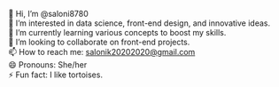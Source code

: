 👋 Hi, I’m @saloni8780
<br>
👀 I’m interested in data science, front-end design, and innovative ideas.
<br>
🌱 I’m currently learning various concepts to boost my skills.
<br>
💞️ I’m looking to collaborate on front-end projects.
<br>
📫 How to reach me: salonik20202020@gmail.com
<br>
😄 Pronouns: She/her
<br>
⚡ Fun fact: I like tortoises.

<!---
saloni8780/saloni8780 is a ✨ special ✨ repository because its `README.md` (this file) appears on your GitHub profile.
You can click the Preview link to take a look at your changes.
--->
